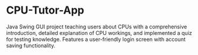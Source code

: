 # CPU-Tutor-App
Java Swing GUI project teaching users about CPUs with a comprehensive introduction, detailed explanation of CPU workings, and implemented a quiz for testing knowledge. Features a user-friendly login screen with account saving functionality.
